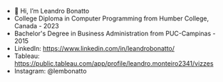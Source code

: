- 👋 Hi, I’m Leandro Bonatto
- College Diploma in Computer Programming from Humber College, Canada - 2023
- Bachelor's Degree in Business Administration from PUC-Campinas - 2015
- LinkedIn: https://www.linkedin.com/in/leandrobonatto/
- Tableau: https://public.tableau.com/app/profile/leandro.monteiro2341/vizzes
- Instagram: @lembonatto

<!---
LeandroBonatto/LeandroBonatto is a ✨ special ✨ repository because its `README.md` (this file) appears on your GitHub profile.
You can click the Preview link to take a look at your changes.
--->
